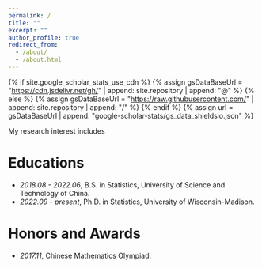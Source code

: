 ```yaml
---
permalink: /
title: ""
excerpt: ""
author_profile: true
redirect_from: 
  - /about/
  - /about.html
---
```


{% if site.google_scholar_stats_use_cdn %}
{% assign gsDataBaseUrl = "https://cdn.jsdelivr.net/gh/" | append: site.repository | append: "@" %}
{% else %}
{% assign gsDataBaseUrl = "https://raw.githubusercontent.com/" | append: site.repository | append: "/" %}
{% endif %}
{% assign url = gsDataBaseUrl | append: "google-scholar-stats/gs_data_shieldsio.json" %}

<span class='anchor' id='about-me'></span>


My research interest includes 

# Educations
- *2018.08 - 2022.06*, B.S. in Statistics, University of Science and Technology of China. 
- *2022.09 - present*, Ph.D. in Statistics, University of Wisconsin-Madison.

# Honors and Awards
- *2017.11*, Chinese Mathematics Olympiad. 




